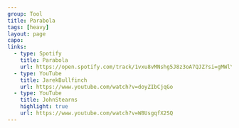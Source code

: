 ```yaml
---
group: Tool
title: Parabola
tags: [heavy]
layout: page
capo: 
links: 
  - type: Spotify
    title: Parabola
    url: https://open.spotify.com/track/1vxu8vMNshg5J8z3oA7QJZ?si=gMWlYeOqSq6lXl-2PIy6HA
  - type: YouTube
    title: JarekBullfinch
    url: https://www.youtube.com/watch?v=doyZIbCjqGo
  - type: YouTube
    title: JohnStearns 
    highlight: true
    url: https://www.youtube.com/watch?v=W8UsgqfX2SQ
---
```



